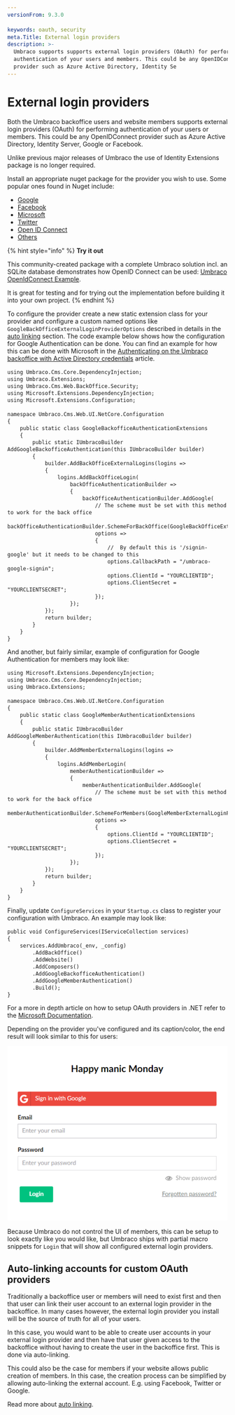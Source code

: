```yaml
---
versionFrom: 9.3.0

keywords: oauth, security
meta.Title: External login providers
description: >-
  Umbraco supports supports external login providers (OAuth) for performing
  authentication of your users and members. This could be any OpenIDConnect
  provider such as Azure Active Directory, Identity Se
---
```


# External login providers

Both the Umbraco backoffice users and website members supports external login providers (OAuth) for performing authentication of your users or members. This could be any OpenIDConnect provider such as Azure Active Directory, Identity Server, Google or Facebook.

Unlike previous major releases of Umbraco the use of Identity Extensions package is no longer required.

Install an appropriate nuget package for the provider you wish to use. Some popular ones found in Nuget include:

* [Google](https://www.nuget.org/packages/Microsoft.AspNetCore.Authentication.Google)
* [Facebook](https://www.nuget.org/packages/Microsoft.AspNetCore.Authentication.Facebook)
* [Microsoft](https://www.nuget.org/packages/Microsoft.AspNetCore.Authentication.MicrosoftAccount/)
* [Twitter](https://www.nuget.org/packages/Microsoft.AspNetCore.Authentication.Twitter/3.0.0)
* [Open ID Connect](https://www.nuget.org/packages/Microsoft.AspNetCore.Authentication.OpenIdConnect)
* [Others](https://docs.microsoft.com/en-us/aspnet/core/security/authentication/social/other-logins?view=aspnetcore-5.0)

{% hint style="info" %}
**Try it out**

This community-created package with a complete Umbraco solution incl. an SQLite database demonstrates how OpenID Connect can be used: [Umbraco OpenIdConnect Example](https://github.com/jbreuer/Umbraco-OpenIdConnect-Example).

It is great for testing and for trying out the implementation before building it into your own project.
{% endhint %}

To configure the provider create a new static extension class for your provider and configure a custom named options like `GoogleBackOfficeExternalLoginProviderOptions` described in details in the [auto linking](auto-linking.md) section. The code example below shows how the configuration for Google Authentication can be done. You can find an example for how this can be done with Microsoft in the [Authenticating on the Umbraco backoffice with Active Directory credentials](authenticate-with-active-directory.md) article.

```
using Umbraco.Cms.Core.DependencyInjection;
using Umbraco.Extensions;
using Umbraco.Cms.Web.BackOffice.Security;
using Microsoft.Extensions.DependencyInjection;
using Microsoft.Extensions.Configuration;

namespace Umbraco.Cms.Web.UI.NetCore.Configuration
{
    public static class GoogleBackofficeAuthenticationExtensions
    {
        public static IUmbracoBuilder AddGoogleBackofficeAuthentication(this IUmbracoBuilder builder)
        {
            builder.AddBackOfficeExternalLogins(logins =>
            {
                logins.AddBackOfficeLogin(
                    backOfficeAuthenticationBuilder =>
                    {
                        backOfficeAuthenticationBuilder.AddGoogle(
                            // The scheme must be set with this method to work for the back office
                            backOfficeAuthenticationBuilder.SchemeForBackOffice(GoogleBackOfficeExternalLoginProviderOptions.SchemeName),
                            options =>
                            {
                                //  By default this is '/signin-google' but it needs to be changed to this
                                options.CallbackPath = "/umbraco-google-signin";
                                options.ClientId = "YOURCLIENTID";
                                options.ClientSecret = "YOURCLIENTSECRET";
                            });
                    });
            });
            return builder;
        }
    }
}
```

And another, but fairly similar, example of configuration for Google Authentication for members may look like:

```
using Microsoft.Extensions.DependencyInjection;
using Umbraco.Cms.Core.DependencyInjection;
using Umbraco.Extensions;

namespace Umbraco.Cms.Web.UI.NetCore.Configuration
{
    public static class GoogleMemberAuthenticationExtensions
    {
        public static IUmbracoBuilder AddGoogleMemberAuthentication(this IUmbracoBuilder builder)
        {
            builder.AddMemberExternalLogins(logins =>
            {
                logins.AddMemberLogin(
                    memberAuthenticationBuilder =>
                    {
                        memberAuthenticationBuilder.AddGoogle(
                            // The scheme must be set with this method to work for the back office
                            memberAuthenticationBuilder.SchemeForMembers(GoogleMemberExternalLoginProviderOptions.SchemeName),
                            options =>
                            {
                                options.ClientId = "YOURCLIENTID";
                                options.ClientSecret = "YOURCLIENTSECRET";
                            });
                    });
            });
            return builder;
        }
    }
}
```

Finally, update `ConfigureServices` in your `Startup.cs` class to register your configuration with Umbraco. An example may look like:

```
public void ConfigureServices(IServiceCollection services)
{
    services.AddUmbraco(_env, _config)
        .AddBackOffice()
        .AddWebsite()
        .AddComposers()
        .AddGoogleBackofficeAuthentication()
        .AddGoogleMemberAuthentication()
        .Build();
}
```

For a more in depth article on how to setup OAuth providers in .NET refer to the [Microsoft Documentation](https://docs.microsoft.com/en-us/aspnet/core/security/authentication/social/?view=aspnetcore-5.0\&tabs=visual-studio).

Depending on the provider you've configured and its caption/color, the end result will look similar to this for users:

![OAuth Login Screen](../../../../11/umbraco-cms/reference/security/images/google-oauth-v8.png)

Because Umbraco do not control the UI of members, this can be setup to look exactly like you would like, but Umbraco ships with partial macro snippets for `Login` that will show all configured external login providers.

## Auto-linking accounts for custom OAuth providers

Traditionally a backoffice user or members will need to exist first and then that user can link their user account to an external login provider in the backoffice. In many cases however, the external login provider you install will be the source of truth for all of your users.

In this case, you would want to be able to create user accounts in your external login provider and then have that user given access to the backoffice without having to create the user in the backoffice first. This is done via auto-linking.

This could also be the case for members if your website allows public creation of members. In this case, the creation process can be simplified by allowing auto-linking the external account. E.g. using Facebook, Twitter or Google.

Read more about [auto linking](auto-linking.md).
